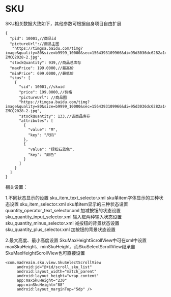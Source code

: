 # SKU

SKU相关数据大致如下，其他参数可根据自身项目自由扩展

```
{
  "pid": 10001,//商品id
  "pictureUrl"://商品主图
   "https://timgsa.baidu.com/timg?image&quality=80&size=b9999_10000&sec=1564393109966&di=95d3036dc6282a14fda223c3b55284be&imgtype=0&src=http%3A%2F%2Fimg4.vipshop.com%2Fupload%2Fmerchandise%2F27600%2FZIMMUR-ZMCQ2028-2.jpg",
  "stockQuantity": 939,//商品总库存
  "maxPrice": 199.0000,//最高价
  "minPrice": 699.0000,//最低价
  "skus": [
    {
      "sid": 10001,//skuid
      "price": 199.0000,//价格
      "pictureUrl": //商品图
      "https://timgsa.baidu.com/timg?image&quality=80&size=b9999_10000&sec=1564393109966&di=95d3036dc6282a14fda223c3b55284be&imgtype=0&src=http%3A%2F%2Fimg4.vipshop.com%2Fupload%2Fmerchandise%2F27600%2FZIMMUR-ZMCQ2028-2.jpg",
      "stockQuantity": 133,//该商品库存
      "attributes": [
        {
          "value": "M",
          "key": "尺码"
        },
        {
          "value": "绿松石蓝色",
          "key": "颜色"
        }
      ]
    } 
  ]
}

```

相关设置：

1.不同状态显示的设置
sku_item_text_selector.xml                   sku单item字体显示的三种状态设置
sku_item_selector.xml                        sku单item显示的三种状态设置
quantity_operator_text_selector.xml          加减按钮的状态设置
sku_quantity_input_selector.xml              输入框两种输入状态设置
sku_quantity_minus_selector.xml              减按钮的背景状态设置
sku_quantity_plus_selector.xml               加按钮的背景状态设置

2.最大高度、最小高度设置
SkuMaxHeightScrollView中可在xml中设置maxSkuHeight、minSkuHeight，而SkuSelectScrollView继承自SkuMaxHeightScrollView也可直接设置

```
<com.madreain.sku.view.SkuSelectScrollView
     android:id="@+id/scroll_sku_list"
     android:layout_width="match_parent"
     android:layout_height="wrap_content"
     app:maxSkuHeight="230"
     app:minSkuHeight="88"
     android:layout_marginTop="5dp" />
```


